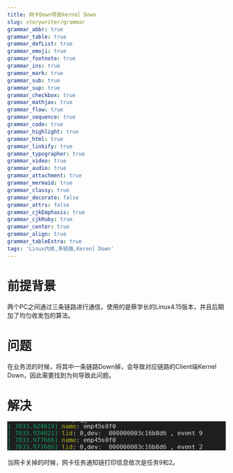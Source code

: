 ```yaml
---
title: 网卡Down导致kernel Down
slug: storywriter/grammar
grammar_abbr: true
grammar_table: true
grammar_defList: true
grammar_emoji: true
grammar_footnote: true
grammar_ins: true
grammar_mark: true
grammar_sub: true
grammar_sup: true
grammar_checkbox: true
grammar_mathjax: true
grammar_flow: true
grammar_sequence: true
grammar_code: true
grammar_highlight: true
grammar_html: true
grammar_linkify: true
grammar_typographer: true
grammar_video: true
grammar_audio: true
grammar_attachment: true
grammar_mermaid: true
grammar_classy: true
grammar_decorate: false
grammar_attrs: false
grammar_cjkEmphasis: true
grammar_cjkRuby: true
grammar_center: true
grammar_align: true
grammar_tableExtra: true
tags: 'Linux内核,多链路,Kerenl Down'
---
```



# 前提背景
两个PC之间通过三条链路进行通信，使用的是蔡学长的Linux4.15版本，并且后期加了均匀收发包的算法。

# 问题
在业务流的时候，将其中一条链路Down掉，会导致对应链路的Client端Kernel Down，因此需要找到为何导致此问题。

# 解决

![NIC Down 任务通知链打印信息](./images/1652683702904.png)

当网卡关掉的时候，网卡任务通知链打印信息依次是任务9和2。